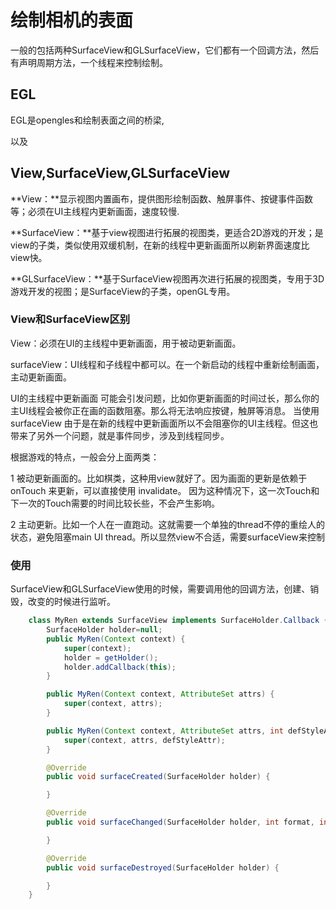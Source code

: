 # 绘制相机的表面

一般的包括两种SurfaceView和GLSurfaceView，它们都有一个回调方法，然后有声明周期方法，一个线程来控制绘制。

## EGL

EGL是opengles和绘制表面之间的桥梁,

[EGL笔记]: http://baidu.com

以及

[EGL代码]: http://baidu.com

## View,SurfaceView,GLSurfaceView

**View：**显示视图内置画布，提供图形绘制函数、触屏事件、按键事件函数等；必须在UI主线程内更新画面，速度较慢.

**SurfaceView：**基于view视图进行拓展的视图类，更适合2D游戏的开发；是view的子类，类似使用双缓机制，在新的线程中更新画面所以刷新界面速度比view快。

**GLSurfaceView：**基于SurfaceView视图再次进行拓展的视图类，专用于3D游戏开发的视图；是SurfaceView的子类，openGL专用。

 ### View和SurfaceView区别

View：必须在UI的主线程中更新画面，用于被动更新画面。

surfaceView：UI线程和子线程中都可以。在一个新启动的线程中重新绘制画面，主动更新画面。

UI的主线程中更新画面 可能会引发问题，比如你更新画面的时间过长，那么你的主UI线程会被你正在画的函数阻塞。那么将无法响应按键，触屏等消息。
当使用surfaceView 由于是在新的线程中更新画面所以不会阻塞你的UI主线程。但这也带来了另外一个问题，就是事件同步，涉及到线程同步。

根据游戏的特点，一般会分上面两类：

1 被动更新画面的。比如棋类，这种用view就好了。因为画面的更新是依赖于 onTouch 来更新，可以直接使用 invalidate。 因为这种情况下，这一次Touch和下一次的Touch需要的时间比较长些，不会产生影响。

2 主动更新。比如一个人在一直跑动。这就需要一个单独的thread不停的重绘人的状态，避免阻塞main UI thread。所以显然view不合适，需要surfaceView来控制



### 使用

SurfaceView和GLSurfaceView使用的时候，需要调用他的回调方法，创建、销毁，改变的时候进行监听。

```java
    class MyRen extends SurfaceView implements SurfaceHolder.Callback {
        SurfaceHolder holder=null;
        public MyRen(Context context) {
            super(context);
            holder = getHolder();
            holder.addCallback(this);
        }

        public MyRen(Context context, AttributeSet attrs) {
            super(context, attrs);
        }

        public MyRen(Context context, AttributeSet attrs, int defStyleAttr) {
            super(context, attrs, defStyleAttr);
        }

        @Override
        public void surfaceCreated(SurfaceHolder holder) {

        }

        @Override
        public void surfaceChanged(SurfaceHolder holder, int format, int width, int height) {

        }

        @Override
        public void surfaceDestroyed(SurfaceHolder holder) {

        }
    }
```

